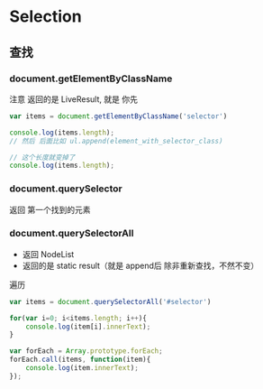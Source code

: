 # Selection

## 查找

### document.getElementByClassName

注意 返回的是 LiveResult, 就是 你先 

```js
var items = document.getElementByClassName('selector')

console.log(items.length);
// 然后 后面比如 ul.append(element_with_selector_class)

// 这个长度就变掉了
console.log(items.length);

```

### document.querySelector

返回 第一个找到的元素

### document.querySelectorAll

* 返回 NodeList
* 返回的是 static result（就是 append后 除非重新查找，不然不变）

遍历 
```js
var items = document.querySelectorAll('#selector')

for(var i=0; i<items.length; i++){
    console.log(item[i].innerText);
}

var forEach = Array.prototype.forEach;
forEach.call(items, function(item){
    console.log(item.innerText);
});
```
